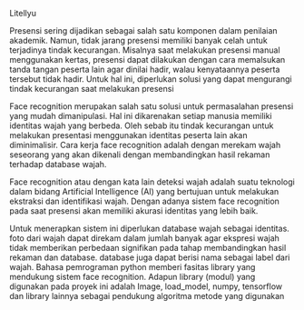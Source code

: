 Litellyu

Presensi sering dijadikan sebagai salah satu komponen dalam penilaian akademik. Namun, 
tidak jarang presensi memiliki banyak celah untuk terjadinya tindak kecurangan. Misalnya 
saat melakukan presensi manual menggunakan kertas, presensi dapat dilakukan dengan 
cara memalsukan tanda tangan peserta lain agar dinilai hadir, walau kenyataannya peserta 
tersebut tidak hadir. Untuk hal ini, diperlukan solusi yang dapat mengurangi tindak 
kecurangan saat melakukan presensi 

Face recognition merupakan salah satu solusi untuk permasalahan presensi yang mudah 
dimanipulasi. Hal ini dikarenakan setiap manusia memiliki identitas wajah yang berbeda. 
Oleh sebab itu tindak kecurangan untuk melakukan presentasi menggunakan identitas 
peserta lain akan diminimalisir. Cara kerja face recognition adalah dengan merekam wajah 
seseorang yang akan dikenali dengan membandingkan hasil rekaman terhadap database 
wajah.

Face recognition atau dengan kata lain deteksi wajah adalah suatu teknologi dalam bidang 
Artificial Intelligence (AI) yang bertujuan untuk melakukan ekstraksi dan identifikasi 
wajah. Dengan adanya sistem face recognition pada saat presensi akan memiliki akurasi 
identitas yang lebih baik.

Untuk menerapkan sistem ini diperlukan database wajah sebagai identitas. foto dari wajah 
dapat direkam dalam jumlah banyak agar ekspresi wajah tidak memberikan perbedaan 
signifikan pada tahap membandingkan hasil rekaman dan database. database juga dapat 
berisi nama sebagai label dari wajah.
Bahasa pemrograman python memberi fasitas library yang mendukung sistem face 
recognition. Adapun library (modul) yang digunakan pada proyek ini adalah Image, 
load_model, numpy, tensorflow dan library lainnya sebagai pendukung algoritma metode 
yang digunakan